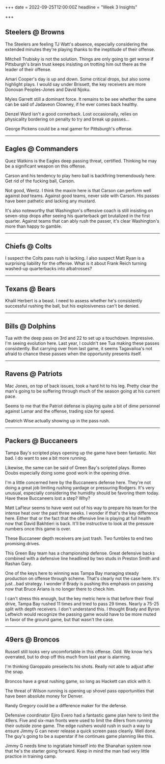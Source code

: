 +++
date = 2022-09-25T12:00:00Z
headline = "Week 3 Insights"

+++
## Steelers @ Browns

The Steelers are feeling TJ Watt's absence, especially considering the extended minutes they're playing thanks to the ineptitude of their offense.

Mitchell Trubisky is not the solution. Things are only going to get worse if Pittsburgh's brain trust keeps insisting on trotting him out there as the leader of their offense.

Amari Cooper's day is up and down. Some critical drops, but also some highlight plays. I would say under Brissett, the key receivers are more Donovan Peoples-Jones and David Njoku.

Myles Garrett still a dominant force. It remains to be see whether the same can be said of Jadaveon Clowney, if he ever comes back healthy.

Denzel Ward isn't a good cornerback. Lost occasionally, relies on physicality bordering on penalty to try and break up passes...

George Pickens could be a real gamer for Pittsburgh's offense.

***

## Eagles @ Commanders

Quez Watkins is the Eagles deep passing threat, certified. Thinking he may be a significant weapon on this offense.

Carson and his tendency to play hero ball is backfiring tremendously here. Get rid of the fucking ball, Carson.

Not good, Wentz. I think the maxim here is that Carson can perform well against _bad_ teams. Against good teams, never side with Carson. His passes have been pathetic and lacking any mustard.

It's also noteworthy that Washington's offensive coach is still insisting on seven-stop drops after seeing his quarterback get brutalized in the first quarter. Against teams that can ably rush the passer, it's clear Washington's more than happy to gamble.

***

## Chiefs @ Colts

I suspect the Colts pass rush is lacking. I also suspect Matt Ryan is a surprising liability for the offense. What is it about Frank Reich turning washed-up quarterbacks into albatrosses?

***

## Texans @ Bears

Khalil Herbert is a beast. I need to assess whether he's consistently successful rushing the ball, but his explosiveness can't be denied.

***

## Bills @ Dolphins

Tua with the deep pass on 3rd and 22 to set up a touchdown. Impressive. I'm seeing evolution here. Last year, I couldn't see Tua making these passes consistently. But carrying over from last game, it seems Tagavailoa's not afraid to chance these passes when the opportunity presents itself.

***

## Ravens @ Patriots

Mac Jones, on top of back issues, took a hard hit to his leg. Pretty clear the man's going to be suffering through much of the season going at his current pace.

Seems to me that the Patriot defense is playing quite a bit of dime personnel against Lamar and the offense, trading size for speed.

Deatrich Wise actually showing up in the pass rush.

***

## Packers @ Buccaneers

Tampa Bay's scripted plays opening up the game have been fantastic. Not bad. I do want to see a bit more running.

Likewise, the same can be said of Green Bay's scripted plays. Romeo Doubs especially doing some good work in the opening drive.

I'm a little concerned here by the Buccaneers defense here. They're not doing a great job limiting rushing yardage or pressuring Rodgers. It's very unusual, especially considering the humidity should be favoring them today. Have these Buccaneers lost a step? Why?

Matt LaFleur seems to have went out of his way to prepare his team for the intense heat over the past three weeks. I wonder if that's the key difference here. Either that or the fact that the offensive line is playing at full health now that David Bakhtieri is back. It'll be instructive to look at the pressure numbers once this game is over.

These Buccaneer depth receivers are just trash. Two fumbles to end two promising drives.

This Green Bay team has a championship defense. Great defensive backs combined with a defensive line headlined by two studs in Preston Smith and Rashan Gary.

One of the keys here to winning was Tampa Bay managing steady production on offense through scheme. That's clearly not the case here. It's just...bad strategy. I wonder if Brady is pushing this emphasis on passing now that Bruce Arians is no longer there to check him.

I can't stress this enough, but the key metric here is that before their final drive, Tampa Bay rushed 11 times and tried to pass 29 times. Nearly a 75-25 split with depth receivers. I don't understand this. I thought Brady and Byron Leftwich would recognize the passing game would have to be more muted in favor of the ground game, but that wasn't the case.

***

## 49ers @ Broncos

Russell still looks very uncomfortable in this offense. Odd. We know he's overrated, but to drop off this much from last year is alarming.

I'm thinking Garoppalo preselects his shots. Really not able to adjust after the snap.

Broncos have a great rushing game, so long as Hackett can stick with it.

The threat of Wilson running is opening up shovel pass opportunities that have been absolute money for Denver.

Randy Gregory could be a difference maker for the defense.

Defensive coordinator Ejiro Evero had a fantastic game plan here to limit the 49ers. Five and six-man fronts were used to limit the 49ers from running their outside zone game. The edge rushers would rush in such a way to ensure Jimmy G can never release a quick screen pass cleanly. Well done. The guy's going to be a superstar if he continues game planning like this.

Jimmy G needs time to ingratiate himself into the Shanahan system now that he's the starter going forward. Keep in mind the man had very little practice in training camp.